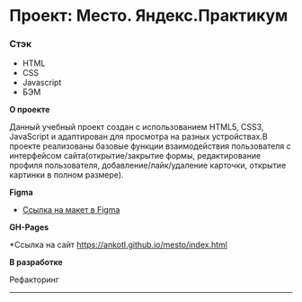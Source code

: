 # Проект: Место. Яндекс.Практикум

### Стэк

- HTML
- CSS
- Javascript
- БЭМ

**О проекте**

Данный учебный проект создан с использованием HTML5, CSS3, JavaScript и адаптирован для просмотра на разных устройствах.В проекте реализованы базовые функции взаимодействия пользователя с интерфейсом сайта(открытие/закрытие формы, редактирование профиля пользователя, добавление/лайк/удаление карточки, открытие картинки в полном размере).

**Figma**

- [Ссылка на макет в Figma](https://www.figma.com/file/2cn9N9jSkmxD84oJik7xL7/JavaScript.-Sprint-4?node-id=0%3A1)

**GH-Pages**

\*Ссылка на сайт https://ankotl.github.io/mesto/index.html

**В разработке**

Рефакторинг

---
